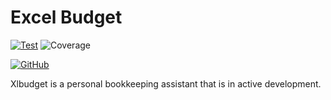 # Excel Budget

<!-- [![PyPI][versionbadge]][packageurl] -->
[![Test][testbadge]][testfile]
![Coverage][covbadge]

<!-- ![PyPI - Python Version][pyversionbadge] -->
[![GitHub][licensebadge]][licenseurl]

<!-- [versionbadge]: https://img.shields.io/pypi/v/xlbudget -->
<!-- [packageurl]: https://pypi.org/project/xlbudget/ -->
[testbadge]: https://github.com/patrick-5546/xlbudget/actions/workflows/ci.yml/badge.svg
[testfile]: https://github.com/patrick-5546/xlbudget/actions/workflows/ci.yml
[covbadge]: https://img.shields.io/endpoint?url=https://gist.githubusercontent.com/patrick-5546/845b19d91f3d03c94677f6fae6eb414c/raw/covbadge-xlbudget.json
<!-- [pyversionbadge]: https://img.shields.io/pypi/pyversions/xlbudget -->
[licensebadge]: https://img.shields.io/github/license/patrick-5546/xlbudget
[licenseurl]: https://github.com/patrick-5546/xlbudget/blob/main/LICENSE

Xlbudget is a personal bookkeeping assistant that is in active development.
